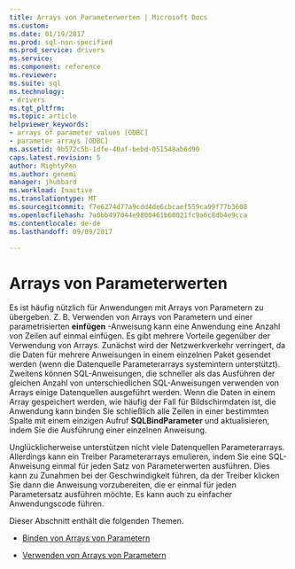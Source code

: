 ```yaml
---
title: Arrays von Parameterwerten | Microsoft Docs
ms.custom: 
ms.date: 01/19/2017
ms.prod: sql-non-specified
ms.prod_service: drivers
ms.service: 
ms.component: reference
ms.reviewer: 
ms.suite: sql
ms.technology:
- drivers
ms.tgt_pltfrm: 
ms.topic: article
helpviewer_keywords:
- arrays of parameter values [ODBC]
- parameter arrays [ODBC]
ms.assetid: 9b572c5b-1dfe-40af-bebd-051548ab6d90
caps.latest.revision: 5
author: MightyPen
ms.author: genemi
manager: jhubbard
ms.workload: Inactive
ms.translationtype: MT
ms.sourcegitcommit: f7e6274d77a9cdd4de6cbcaef559ca99f77b3608
ms.openlocfilehash: 7a0bb497044e9800461b60021fc9a6c8db4e9cca
ms.contentlocale: de-de
ms.lasthandoff: 09/09/2017

---
```

# <a name="arrays-of-parameter-values"></a>Arrays von Parameterwerten
Es ist häufig nützlich für Anwendungen mit Arrays von Parametern zu übergeben. Z. B. Verwenden von Arrays von Parametern und einer parametrisierten **einfügen** -Anweisung kann eine Anwendung eine Anzahl von Zeilen auf einmal einfügen. Es gibt mehrere Vorteile gegenüber der Verwendung von Arrays. Zunächst wird der Netzwerkverkehr verringert, da die Daten für mehrere Anweisungen in einem einzelnen Paket gesendet werden (wenn die Datenquelle Parameterarrays systemintern unterstützt). Zweitens können SQL-Anweisungen, die schneller als das Ausführen der gleichen Anzahl von unterschiedlichen SQL-Anweisungen verwenden von Arrays einige Datenquellen ausgeführt werden. Wenn die Daten in einem Array gespeichert werden, wie häufig der Fall für Bildschirmdaten ist, die Anwendung kann binden Sie schließlich alle Zeilen in einer bestimmten Spalte mit einem einzigen Aufruf **SQLBindParameter** und aktualisieren, indem Sie die Ausführung einer einzelnen Anweisung.  
  
 Unglücklicherweise unterstützen nicht viele Datenquellen Parameterarrays. Allerdings kann ein Treiber Parameterarrays emulieren, indem Sie eine SQL-Anweisung einmal für jeden Satz von Parameterwerten ausführen. Dies kann zu Zunahmen bei der Geschwindigkeit führen, da der Treiber klicken Sie dann die Anweisung vorzubereiten, die er einmal für jeden Parametersatz ausführen möchte. Es kann auch zu einfacher Anwendungscode führen.  
  
 Dieser Abschnitt enthält die folgenden Themen.  
  
-   [Binden von Arrays von Parametern](../../../odbc/reference/develop-app/binding-arrays-of-parameters.md)  
  
-   [Verwenden von Arrays von Parametern](../../../odbc/reference/develop-app/using-arrays-of-parameters.md)

